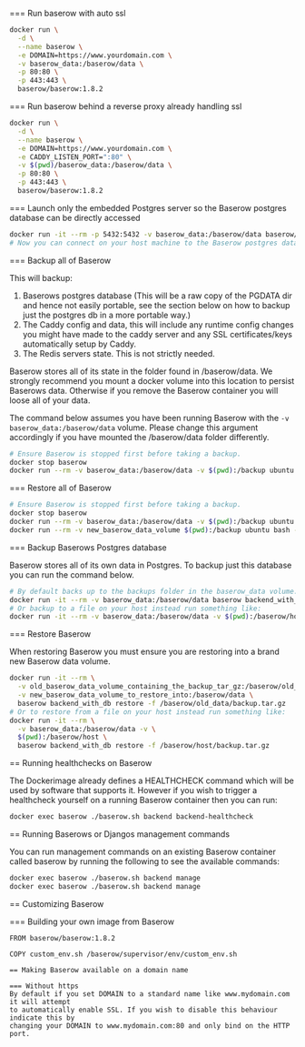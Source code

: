 === Run baserow with auto ssl

```bash
docker run \
  -d \
  --name baserow \
  -e DOMAIN=https://www.yourdomain.com \
  -v baserow_data:/baserow/data \
  -p 80:80 \
  -p 443:443 \
  baserow/baserow:1.8.2
```
=== Run baserow behind a reverse proxy already handling ssl

```bash
docker run \
  -d \
  --name baserow \
  -e DOMAIN=https://www.yourdomain.com \
  -e CADDY_LISTEN_PORT=":80" \
  -v $(pwd)/baserow_data:/baserow/data \
  -p 80:80 \
  -p 443:443 \
  baserow/baserow:1.8.2
```

=== Launch only the embedded Postgres server so the Baserow postgres database can be directly accessed

```bash 
docker run -it --rm -p 5432:5432 -v baserow_data:/baserow/data baserow/baserow:1.8.2 db_only 
# Now you can connect on your host machine to the Baserow postgres database at port 5432
```

=== Backup all of Baserow

This will backup:
1. Baserows postgres database (This will be a raw copy of the PGDATA dir and hence not
   easily portable, see the section below on how to backup just the postgres db in a
   more portable way.)
2. The Caddy config and data, this will include any runtime config changes you might
   have made to the caddy server and any SSL certificates/keys automatically setup by
   Caddy.
3. The Redis servers state. This is not strictly needed.

Baserow stores all of its state in the folder found in /baserow/data. We strongly
recommend you mount a docker volume into this location to persist Baserows data.
Otherwise if you remove the Baserow container you will loose all of your data.

The command below assumes you have been running Baserow with the
`-v baserow_data:/baserow/data` volume. Please change this argument accordingly if
you have mounted the /baserow/data folder differently.

```bash
# Ensure Baserow is stopped first before taking a backup.
docker stop baserow
docker run --rm -v baserow_data:/baserow/data -v $(pwd):/backup ubuntu tar cvf /backup/backup.tar /baserow/data
```

=== Restore all of Baserow
```bash
# Ensure Baserow is stopped first before taking a backup.
docker stop baserow
docker run --rm -v baserow_data:/baserow/data -v $(pwd):/backup ubuntu tar cvf /backup/backup.tar /baserow/data
docker run --rm -v new_baserow_data_volume $(pwd):/backup ubuntu bash -c "mkdir -p /baserow/data && cd /baserow/data && tar xvf /backup/backup.tar --strip 1"
```

=== Backup Baserows Postgres database

Baserow stores all of its own data in Postgres. To backup just this database you can
run the command below.

```bash 
# By default backs up to the backups folder in the baserow_data volume.
docker run -it --rm -v baserow_data:/baserow/data baserow backend_with_db backup -f /baserow/data/backups/backup.tar.gz
# Or backup to a file on your host instead run something like:
docker run -it --rm -v baserow_data:/baserow/data -v $(pwd):/baserow/host baserow backend_with_db backup -f /baserow/host/backup.tar.gz
```

=== Restore Baserow

When restoring Baserow you must ensure you are restoring into a brand new Baserow data
volume.
```bash
docker run -it --rm \
  -v old_baserow_data_volume_containing_the_backup_tar_gz:/baserow/old_data \
  -v new_baserow_data_volume_to_restore_into:/baserow/data \
  baserow backend_with_db restore -f /baserow/old_data/backup.tar.gz 
# Or to restore from a file on your host instead run something like:
docker run -it --rm \
  -v baserow_data:/baserow/data -v \
  $(pwd):/baserow/host \
  baserow backend_with_db restore -f /baserow/host/backup.tar.gz
```

== Running healthchecks on Baserow

The Dockerimage already defines a HEALTHCHECK command which will be used by software
that supports it. However if you wish to trigger a healthcheck yourself on a running
Baserow container then you can run:

```bash
docker exec baserow ./baserow.sh backend backend-healthcheck
```

== Running Baserows or Djangos management commands

You can run management commands on an existing Baserow container called baserow
by running the following to see the available commands:

```bash
docker exec baserow ./baserow.sh backend manage 
docker exec baserow ./baserow.sh backend manage 
```

== Customizing Baserow

=== Building your own image from Baserow

``````
FROM baserow/baserow:1.8.2

COPY custom_env.sh /baserow/supervisor/env/custom_env.sh

== Making Baserow available on a domain name

=== Without https 
By default if you set DOMAIN to a standard name like www.mydomain.com it will attempt
to automatically enable SSL. If you wish to disable this behaviour indicate this by
changing your DOMAIN to www.mydomain.com:80 and only bind on the HTTP port. 

